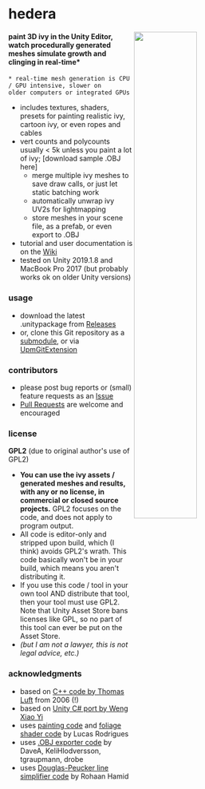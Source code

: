 # hedera
<img width=50% align=right src=https://user-images.githubusercontent.com/2285943/60858537-c1559800-a1dc-11e9-81c6-495bf4ea13f6.gif> 

#### paint 3D ivy in the Unity Editor, watch procedurally generated meshes simulate growth and clinging in real-time*
<code>* real-time mesh generation is CPU / GPU intensive, slower on older computers or integrated GPUs</code>

- includes textures, shaders, presets for painting realistic ivy, cartoon ivy, or even ropes and cables
- vert counts and polycounts usually < 5k unless you paint a lot of ivy; [download sample .OBJ here]
    - merge multiple ivy meshes to save draw calls, or just let static batching work
    - automatically unwrap ivy UV2s for lightmapping
    - store meshes in your scene file, as a prefab, or even export to .OBJ
- tutorial and user documentation is on the [Wiki](https://github.com/radiatoryang/hedera/wiki)
- tested on Unity 2019.1.8 and MacBook Pro 2017 (but probably works ok on older Unity versions)

### usage
- download the latest .unitypackage from [Releases](https://github.com/radiatoryang/hedera/releases)
- or, clone this Git repository as a [submodule](https://git-scm.com/book/en/v2/Git-Tools-Submodules), or via [UpmGitExtension](https://github.com/mob-sakai/UpmGitExtension)

### contributors
- please post bug reports or (small) feature requests as an [Issue](https://github.com/radiatoryang/hedera/issues)
- [Pull Requests](https://github.com/radiatoryang/hedera/pulls) are welcome and encouraged

### license
**GPL2** (due to original author's use of GPL2)
- **You can use the ivy assets / generated meshes and results, with any or no license, in commercial or closed source projects.** GPL2 focuses on the code, and does not apply to program output.
- All code is editor-only and stripped upon build, which (I think) avoids GPL2's wrath. This code basically won't be in your build, which means you aren't distributing it.
- If you use this code / tool in your own tool AND distribute that tool, then your tool must use GPL2. Note that Unity Asset Store bans licenses like GPL, so no part of this tool can ever be put on the Asset Store.
- _(but I am not a lawyer, this is not legal advice, etc.)_

### acknowledgments
- based on [C++ code by Thomas Luft](http://graphics.uni-konstanz.de/~luft/ivy_generator/) from 2006 (!)
- based on [Unity C# port by Weng Xiao Yi](https://github.com/phoenixzz/IvyGenerator)
- uses [painting code](https://github.com/marmitoTH/Unity-Prefab-Placement-Editor) and [foliage shader code](https://github.com/marmitoTH/unity-enhanced-foliage) by Lucas Rodrigues
- uses [.OBJ exporter code](https://wiki.unity3d.com/index.php/ExportOBJ) by DaveA, KeliHlodversson, tgraupmann, drobe
- uses [Douglas-Peucker line simplifier code](https://github.com/rohaanhamid/simplify-csharp) by Rohaan Hamid
